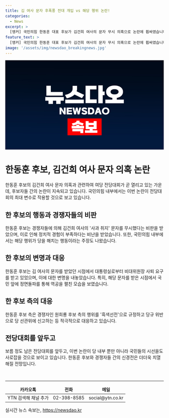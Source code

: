 ```yaml
---
title: 김 여사 문자 후폭풍 전대 개입 vs 해당 행위 논란!
categories:
  - News
excerpt: >
  [앵커] 국민의힘 한동훈 대표 후보가 김건희 여사의 문자 무시 의혹으로 논란에 휩싸였습니다. 다른 후보들은 이를 총선 패배 책임론에 이용하며 맹공했고, 한 후보는 정면돌파 의사를 드러냈습니다. 해당 행위는 당을 해치는 행동이라는 주장과 함께, 요청사항에 대한 답변이 부족하다는 비판을 받고 있습니다. 이에 대응하기 위해 대통령 부인의 문자를 공적인 사안으로 간주하고 정면돌파 의사를 드러내고 있습니다. YTN 강민경입니다.
feature_text: >
  [앵커] 국민의힘 한동훈 대표 후보가 김건희 여사의 문자 무시 의혹으로 논란에 휩싸였습니다. 다른 후보들은 이를 총선 패배 책임론에 이용하며 맹공했고, 한 후보는 정면돌파 의사를 드러냈습니다. 해당 행위는 당을 해치는 행동이라는 주장과 함께, 요청사항에 대한 답변이 부족하다는 비판을 받고 있습니다. 이에 대응하기 위해 대통령 부인의 문자를 공적인 사안으로 간주하고 정면돌파 의사를 드러내고 있습니다. YTN 강민경입니다.
image: '/assets/img/newsdao_breakingnews.jpg'
---
```


<p><img src="/assets/img/newsdao_breakingnews.jpg" alt="ontimetimes 속보" /></p>

<h1>한동훈 후보, 김건희 여사 문자 의혹 논란</h1>

<p data-ke-size="size16">한동훈 후보의 김건희 여사 문자 의혹과 관련하여 여당 전당대회가 곧 열리고 있는 가운데, 후보자들 간의 논란이 지속되고 있습니다. 국민의힘 내부에서는 이번 논란이 전당대회의 최대 변수로 작용할 것으로 보고 있습니다.</p>

<h2 data-ke-size="size26">한 후보의 행동과 경쟁자들의 비판</h2>

<p data-ke-size="size16">한동훈 후보는 경쟁자들에 의해 김건희 여사의 '사과 취지' 문자를 무시했다는 비판을 받았으며, 이로 인해 정치적 경험이 부족하다는 비난을 받았습니다. 또한, 국민의힘 내부에서는 해당 행위가 당을 해치는 행동이라는 주장도 나왔습니다.</p>

<h2 data-ke-size="size26">한 후보의 변명과 대응</h2>

<p data-ke-size="size16">한동훈 후보는 김 여사의 문자를 받았던 시점에서 대통령실로부터 비대위원장 사퇴 요구를 받고 있었으며, 이에 대한 변명을 내놓았습니다. 특히, 해당 문자를 받은 시점에서 국민 앞에 정면돌파를 통해 역공을 펼친 모습을 보였습니다.</p>

<h2 data-ke-size="size26">한 후보 측의 대응</h2>

<p data-ke-size="size16">한동훈 후보 측은 경쟁자인 원희룡 후보 측의 행위를 '흑색선전'으로 규정하고 당규 위반으로 당 선관위에 신고하는 등 적극적으로 대응하고 있습니다.</p>

<h2 data-ke-size="size26">전당대회를 앞두고</h2>

<p data-ke-size="size16">보름 정도 남은 전당대회를 앞두고, 이번 논란이 당 내부 뿐만 아니라 국민들의 시선을도 사로잡을 것으로 보이고 있습니다. 한동훈 후보와 경쟁자들 간의 신경전은 더더욱 치열해질 전망입니다.</p>

<p data-ke-size="size16">&nbsp;</p>

<hr>

<table>
  <thead>
    <tr>
      <td style="text-align: center; height: 17px;"><b>카카오톡</b></td>
      <td style="text-align: center; height: 17px;"><b>전화</b></td>
      <td style="text-align: center; height: 17px;"><b>메일</b></td>
    </tr>
  </thead>
  <tbody>
    <tr>
      <td style="text-align: center; height: 17px;">YTN 검색해 채널 추가</td>
      <td style="text-align: center; height: 17px;">02-398-8585</td>
      <td style="text-align: center; height: 17px;">social@ytn.co.kr</td>
    </tr>
  </tbody>
</table>
실시간 뉴스 속보는, <a href="https://newsdao.kr" rel="dofollow">https://newsdao.kr</a>


